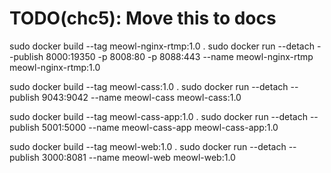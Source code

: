 # TODO(chc5): Move this to docs
sudo docker build --tag meowl-nginx-rtmp:1.0 . 
sudo docker run --detach --publish 8000:19350 -p 8008:80 -p 8088:443 --name meowl-nginx-rtmp meowl-nginx-rtmp:1.0

sudo docker build --tag meowl-cass:1.0 . 
sudo docker run --detach --publish 9043:9042 --name meowl-cass meowl-cass:1.0


sudo docker build --tag meowl-cass-app:1.0 . 
sudo docker run --detach --publish 5001:5000 --name meowl-cass-app meowl-cass-app:1.0

sudo docker build --tag meowl-web:1.0 .
sudo docker run --detach --publish 3000:8081 --name meowl-web meowl-web:1.0